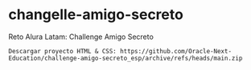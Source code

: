 # changelle-amigo-secreto
Reto Alura Latam: Challenge Amigo Secreto


```Descargar proyecto HTML & CSS: https://github.com/Oracle-Next-Education/challenge-amigo-secreto_esp/archive/refs/heads/main.zip```
